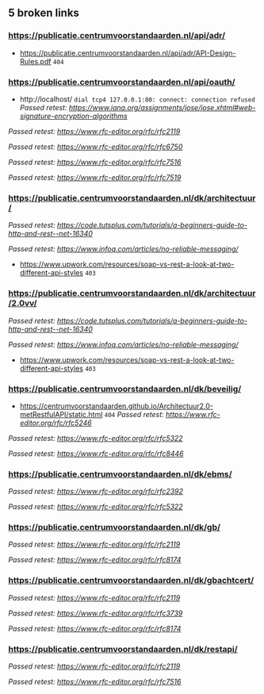 ## 5 broken links

### https://publicatie.centrumvoorstandaarden.nl/api/adr/
* https://publicatie.centrumvoorstandaarden.nl/api/adr/API-Design-Rules.pdf `404`

### https://publicatie.centrumvoorstandaarden.nl/api/oauth/
* http://localhost/ `dial tcp4 127.0.0.1:80: connect: connection refused`
_Passed retest: https://www.iana.org/assignments/jose/jose.xhtml#web-signature-encryption-algorithms_

_Passed retest: https://www.rfc-editor.org/rfc/rfc2119_

_Passed retest: https://www.rfc-editor.org/rfc/rfc6750_

_Passed retest: https://www.rfc-editor.org/rfc/rfc7516_

_Passed retest: https://www.rfc-editor.org/rfc/rfc7519_


### https://publicatie.centrumvoorstandaarden.nl/dk/architectuur/
_Passed retest: https://code.tutsplus.com/tutorials/a-beginners-guide-to-http-and-rest--net-16340_

_Passed retest: https://www.infoq.com/articles/no-reliable-messaging/_

* https://www.upwork.com/resources/soap-vs-rest-a-look-at-two-different-api-styles `403`

### https://publicatie.centrumvoorstandaarden.nl/dk/architectuur/2.0vv/
_Passed retest: https://code.tutsplus.com/tutorials/a-beginners-guide-to-http-and-rest--net-16340_

_Passed retest: https://www.infoq.com/articles/no-reliable-messaging/_

* https://www.upwork.com/resources/soap-vs-rest-a-look-at-two-different-api-styles `403`

### https://publicatie.centrumvoorstandaarden.nl/dk/beveilig/
* https://centrumvoorstandaarden.github.io/Architectuur2.0-metRestfulAPI/static.html `404`
_Passed retest: https://www.rfc-editor.org/rfc/rfc5246_

_Passed retest: https://www.rfc-editor.org/rfc/rfc5322_

_Passed retest: https://www.rfc-editor.org/rfc/rfc8446_


### https://publicatie.centrumvoorstandaarden.nl/dk/ebms/
_Passed retest: https://www.rfc-editor.org/rfc/rfc2392_

_Passed retest: https://www.rfc-editor.org/rfc/rfc5322_


### https://publicatie.centrumvoorstandaarden.nl/dk/gb/
_Passed retest: https://www.rfc-editor.org/rfc/rfc2119_

_Passed retest: https://www.rfc-editor.org/rfc/rfc8174_


### https://publicatie.centrumvoorstandaarden.nl/dk/gbachtcert/
_Passed retest: https://www.rfc-editor.org/rfc/rfc2119_

_Passed retest: https://www.rfc-editor.org/rfc/rfc3739_

_Passed retest: https://www.rfc-editor.org/rfc/rfc8174_


### https://publicatie.centrumvoorstandaarden.nl/dk/restapi/
_Passed retest: https://www.rfc-editor.org/rfc/rfc2119_

_Passed retest: https://www.rfc-editor.org/rfc/rfc7516_


